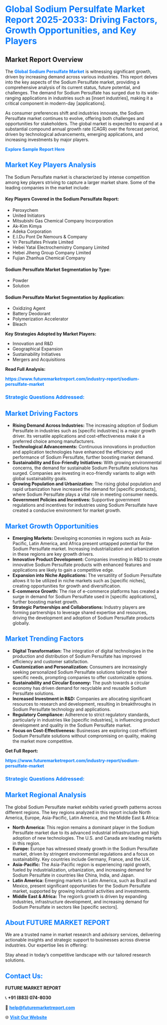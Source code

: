 <h1 style="color: #007BFF;">Global Sodium Persulfate Market Report 2025-2033: Driving Factors, Growth Opportunities, and Key Players</h1>

<section id="overview">
<h2>Market Report Overview</h2>
<p>The <a href="https://www.futuremarketreport.com/industry-report/sodium-persulfate-market" style="color: #007BFF; text-decoration: none;"><strong>Global Sodium Persulfate Market</strong></a> is witnessing significant growth, driven by increasing demand across various industries. This report delves into the key aspects of the Sodium Persulfate market, providing a comprehensive analysis of its current status, future potential, and challenges. The demand for Sodium Persulfate has surged due to its wide-ranging applications in industries such as [insert industries], making it a critical component in modern-day [applications].</p>
<p>As consumer preferences shift and industries innovate, the Sodium Persulfate market continues to evolve, offering both challenges and opportunities for stakeholders. The global market is expected to expand at a substantial compound annual growth rate (CAGR) over the forecast period, driven by technological advancements, emerging applications, and increasing investments by major players.</p>
</section>

<section id="overview">
<p><a href="https://www.futuremarketreport.com/request-sample/reportId=84233" style="color: #007BFF; text-decoration: none;"><strong>Explore Sample Report Here</strong></a></p>
</section>

<section id="key-players">
<h2 style="color: #007BFF;">Market Key Players Analysis</h2>
<p>The Sodium Persulfate market is characterized by intense competition among key players striving to capture a larger market share. Some of the leading companies in the market include:</p>
<h4>Key Players Covered in the Sodium Persulfate Report:</h4>
<ul><li>Peroxychem</li><li>United Initiators</li><li>Mitsubishi Gas Chemical Company Incorporation</li><li>Ak-Kim Kimya</li><li>Adeka Corporation</li><li>E.I.Du Pont De Nemours &amp; Company</li><li>Vr Persulfates Private Limited</li><li>Hebei Yatai Electrochemistry Company Limited</li><li>Hebei Jiheng Group Company Limited</li><li>Fujian Zhanhua Chemical Company</li></ul>
<h4>Sodium Persulfate Market Segmentation by Type:</h4>
<ul><li>Powder</li><li>Solution</li></ul>

<h4>Sodium Persulfate Market Segmentation by Application:</h4>
<ul><li>Oxidizing Agent</li><li>Battery Deodorant</li><li>Polymerization Accelerator</li><li>Bleach</li></ul>
<p><strong>Key Strategies Adopted by Market Players:</strong></p>
<ul>
<li>Innovation and R&D</li>
<li>Geographical Expansion</li>
<li>Sustainability Initiatives</li>
<li>Mergers and Acquisitions</li>
</ul>
</section>

<section>
<p><strong>Read Full Analysis: </strong></p><a href="https://www.futuremarketreport.com/industry-report/sodium-persulfate-market" style="color: #007BFF; text-decoration: none;"><strong>https://www.futuremarketreport.com/industry-report/sodium-persulfate-market</strong></a>
<h3 style="color: #007BFF;">Strategic Questions Addressed:</h3>
</section>

<section id="driving-factors">
<h2 style="color: #007BFF;">Market Driving Factors</h2>
<ul>
<li><strong>Rising Demand Across Industries:</strong> The increasing adoption of Sodium Persulfate in industries such as [specific industries] is a major growth driver. Its versatile applications and cost-effectiveness make it a preferred choice among manufacturers.</li>
<li><strong>Technological Advancements:</strong> Continuous innovations in production and application technologies have enhanced the efficiency and performance of Sodium Persulfate, further boosting market demand.</li>
<li><strong>Sustainability and Eco-Friendly Initiatives:</strong> With growing environmental concerns, the demand for sustainable Sodium Persulfate solutions has surged. Companies are investing in eco-friendly variants to align with global sustainability goals.</li>
<li><strong>Growing Population and Urbanization:</strong> The rising global population and rapid urbanization have increased the demand for [specific products], where Sodium Persulfate plays a vital role in meeting consumer needs.</li>
<li><strong>Government Policies and Incentives:</strong> Supportive government regulations and incentives for industries using Sodium Persulfate have created a conducive environment for market growth.</li>
</ul>
</section>

<section id="growth-opportunities">
<h2 style="color: #007BFF;">Market Growth Opportunities</h2>
<ul>
<li><strong>Emerging Markets:</strong> Developing economies in regions such as Asia-Pacific, Latin America, and Africa present untapped potential for the Sodium Persulfate market. Increasing industrialization and urbanization in these regions are key growth drivers.</li>
<li><strong>Innovative Product Development:</strong> Companies investing in R&D to create innovative Sodium Persulfate products with enhanced features and applications are likely to gain a competitive edge.</li>
<li><strong>Expansion into Niche Applications:</strong> The versatility of Sodium Persulfate allows it to be utilized in niche markets such as [specific niches], creating opportunities for growth and diversification.</li>
<li><strong>E-commerce Growth:</strong> The rise of e-commerce platforms has created a surge in demand for Sodium Persulfate used in [specific applications], further boosting market growth.</li>
<li><strong>Strategic Partnerships and Collaborations:</strong> Industry players are forming partnerships to leverage shared expertise and resources, driving the development and adoption of Sodium Persulfate products globally.</li>
</ul>
</section>

<section id="trending-factors">
<h2 style="color: #007BFF;">Market Trending Factors</h2>
<ul>
<li><strong>Digital Transformation:</strong> The integration of digital technologies in the production and distribution of Sodium Persulfate has improved efficiency and customer satisfaction.</li>
<li><strong>Customization and Personalization:</strong> Consumers are increasingly seeking personalized Sodium Persulfate solutions tailored to their specific needs, prompting companies to offer customizable options.</li>
<li><strong>Sustainability and Circular Economy:</strong> The push towards a circular economy has driven demand for recyclable and reusable Sodium Persulfate solutions.</li>
<li><strong>Increased Investment in R&D:</strong> Companies are allocating significant resources to research and development, resulting in breakthroughs in Sodium Persulfate technology and applications.</li>
<li><strong>Regulatory Compliance:</strong> Adherence to strict regulatory standards, particularly in industries like [specific industries], is influencing product development and quality in the Sodium Persulfate market.</li>
<li><strong>Focus on Cost-Effectiveness:</strong> Businesses are exploring cost-efficient Sodium Persulfate solutions without compromising on quality, making the market more competitive.</li>
</ul>
</section>

<section>
<p><strong>Get Full Report: </strong></p><a href="https://www.futuremarketreport.com/industry-report/sodium-persulfate-market" style="color: #007BFF; text-decoration: none;"><strong>https://www.futuremarketreport.com/industry-report/sodium-persulfate-market</strong></a>
<h3 style="color: #007BFF;">Strategic Questions Addressed:</h3>
</section>


<section id="regional-analysis">
<h2 style="color: #007BFF;">Market Regional Analysis</h2>
<p>The global Sodium Persulfate market exhibits varied growth patterns across different regions. The key regions analyzed in this report include North America, Europe, Asia-Pacific, Latin America, and the Middle East & Africa:</p>
<ul>
<li><strong>North America:</strong> This region remains a dominant player in the Sodium Persulfate market due to its advanced industrial infrastructure and high adoption of new technologies. The U.S. and Canada are leading markets in this region.</li>
<li><strong>Europe:</strong> Europe has witnessed steady growth in the Sodium Persulfate market, driven by stringent environmental regulations and a focus on sustainability. Key countries include Germany, France, and the U.K.</li>
<li><strong>Asia-Pacific:</strong> The Asia-Pacific region is experiencing rapid growth, fueled by industrialization, urbanization, and increasing demand for Sodium Persulfate in countries like China, India, and Japan.</li>
<li><strong>Latin America:</strong> Emerging markets in Latin America, such as Brazil and Mexico, present significant opportunities for the Sodium Persulfate market, supported by growing industrial activities and investments.</li>
<li><strong>Middle East & Africa:</strong> The region’s growth is driven by expanding industries, infrastructure development, and increasing demand for Sodium Persulfate in sectors like [specific sectors].</li>
</ul>
</section>

<footer>
<h2 style="color: #007BFF;">About FUTURE MARKET REPORT</h2>
<p>We are a trusted name in market research and advisory services, delivering actionable insights and strategic support to businesses across diverse industries. Our expertise lies in offering:</p>

<p>Stay ahead in today’s competitive landscape with our tailored research solutions.</p>

<h2 style="color: #007BFF;">Contact Us:</h2>
<p><strong>FUTURE MARKET REPORT</strong></p>
<p>📞 <strong>+91 (883) 074-8030</strong></p>
<p>📧 <strong><a href="mailto:help@futuremarketreport.com" style="color: #007BFF;">help@futuremarketreport.com</a></strong></p>
<p>🌐 <strong><a href="https://www.futuremarketreport.com/" style="color: #007BFF;">Visit Our Website</a></strong></p>
</footer>